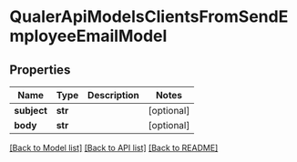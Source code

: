 # QualerApiModelsClientsFromSendEmployeeEmailModel

## Properties
Name | Type | Description | Notes
------------ | ------------- | ------------- | -------------
**subject** | **str** |  | [optional] 
**body** | **str** |  | [optional] 

[[Back to Model list]](../README.md#documentation-for-models) [[Back to API list]](../README.md#documentation-for-api-endpoints) [[Back to README]](../README.md)


